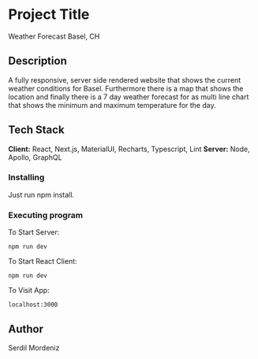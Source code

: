 # Project Title

Weather Forecast Basel, CH

## Description

A fully responsive, server side rendered website that shows the current weather conditions for Basel. 
Furthermore there is a map that shows the location and finally there is a 7 day weather forecast for
as multi line chart that shows the minimum and maximum temperature for the day.

## Tech Stack

**Client:** React, Next.js, MaterialUI, Recharts, Typescript, Lint
**Server:** Node, Apollo, GraphQL

### Installing

Just run npm install.

### Executing program

To Start Server:

`npm run dev` 

To Start React Client:

`npm run dev` 

To Visit App:

`localhost:3000`  

## Author

Serdil Mordeniz

